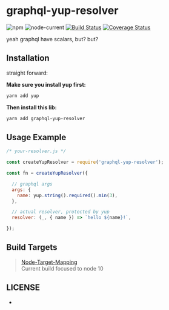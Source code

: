 # graphql-yup-resolver

![npm](https://img.shields.io/npm/v/graphql-yup-resolver)  ![node-current](https://img.shields.io/node/v/graphql-yup-resolver)  [![Build Status](https://travis-ci.com/ryanhs/graphql-yup-resolver.svg?branch=master)](https://travis-ci.com/ryanhs/graphql-yup-resolver)  [![Coverage Status](https://coveralls.io/repos/github/ryanhs/graphql-yup-resolver/badge.svg?branch=master)](https://coveralls.io/github/ryanhs/graphql-yup-resolver?branch=master)  

yeah graphql have scalars, but? but?


## Installation

straight forward:

**Make sure you install yup first:**

```bash
yarn add yup
```

**Then install this lib:**

```bash
yarn add graphql-yup-resolver
```


## Usage Example

```javascript
/* your-resolver.js */

const createYupResolver = require('graphql-yup-resolver');

const fn = createYupResolver({

  // graphql args
  args: {
    name: yup.string().required().min(3),
  },

  // actual resolver, protected by yup
  resolver: (_, { name }) => `hello ${name}!`,

});

```


## Build Targets

> [Node-Target-Mapping](https://github.com/microsoft/TypeScript/wiki/Node-Target-Mapping)  
> Current build focused to node 10

## LICENSE

-
